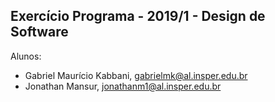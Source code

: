 Exercício Programa - 2019/1 - Design de Software
------------------------------------------------

Alunos: 
- Gabriel Maurício Kabbani, gabrielmk@al.insper.edu.br
- Jonathan Mansur, jonathanm1@al.insper.edu.br


